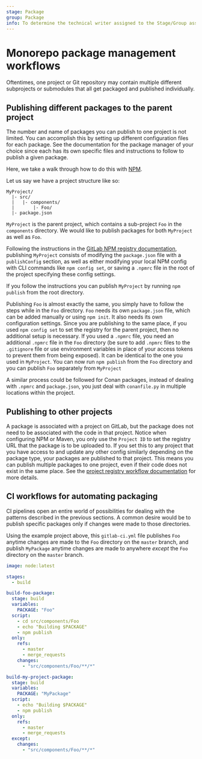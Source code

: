 ```yaml
---
stage: Package
group: Package
info: To determine the technical writer assigned to the Stage/Group associated with this page, see https://about.gitlab.com/handbook/engineering/ux/technical-writing/#designated-technical-writers
---
```


# Monorepo package management workflows

Oftentimes, one project or Git repository may contain multiple different
subprojects or submodules that all get packaged and published individually.

## Publishing different packages to the parent project

The number and name of packages you can publish to one project is not limited.
You can accomplish this by setting up different configuration files for each
package. See the documentation for the package manager of your choice since
each has its own specific files and instructions to follow to publish
a given package.

Here, we take a walk through how to do this with [NPM](../npm_registry/index.md).

Let us say we have a project structure like so:

```plaintext
MyProject/
  |- src/
  |   |- components/
  |       |- Foo/
  |- package.json
```

`MyProject` is the parent project, which contains a sub-project `Foo` in the
`components` directory. We would like to publish packages for both `MyProject`
as well as `Foo`.

Following the instructions in the
[GitLab NPM registry documentation](../npm_registry/index.md),
publishing `MyProject` consists of modifying the `package.json` file with a
`publishConfig` section, as well as either modifying your local NPM config with
CLI commands like `npm config set`, or saving a `.npmrc` file in the root of the
project specifying these config settings.

If you follow the instructions you can publish `MyProject` by running
`npm publish` from the root directory.

Publishing `Foo` is almost exactly the same, you simply have to follow the steps
while in the `Foo` directory. `Foo` needs its own `package.json` file,
which can be added manually or using `npm init`. It also needs its own
configuration settings. Since you are publishing to the same place, if you
used `npm config set` to set the registry for the parent project, then no
additional setup is necessary. If you used a `.npmrc` file, you need an
additional `.npmrc` file in the `Foo` directory (be sure to add `.npmrc` files
to the `.gitignore` file or use environment variables in place of your access
tokens to prevent them from being exposed). It can be identical to the
one you used in `MyProject`. You can now run `npm publish` from the `Foo`
directory and you can publish `Foo` separately from `MyProject`

A similar process could be followed for Conan packages, instead of dealing with
`.npmrc` and `package.json`, you just deal with `conanfile.py` in
multiple locations within the project.

## Publishing to other projects

A package is associated with a project on GitLab, but the package does not
need to be associated with the code in that project. Notice when configuring
NPM or Maven, you only use the `Project ID` to set the registry URL that the
package is to be uploaded to. If you set this to any project that you have
access to and update any other config similarly depending on the package type,
your packages are published to that project. This means you can publish
multiple packages to one project, even if their code does not exist in the same
place. See the [project registry workflow documentation](./project_registry.md)
for more details.

## CI workflows for automating packaging

CI pipelines open an entire world of possibilities for dealing with the patterns
described in the previous sections. A common desire would be to publish
specific packages only if changes were made to those directories.

Using the example project above, this `gitlab-ci.yml` file publishes
`Foo` anytime changes are made to the `Foo` directory on the `master` branch,
and publish `MyPackage` anytime changes are made to anywhere _except_ the `Foo`
directory on the `master` branch.

```yaml
image: node:latest

stages:
  - build

build-foo-package:
  stage: build
  variables:
    PACKAGE: "Foo"
  script:
    - cd src/components/Foo
    - echo "Building $PACKAGE"
    - npm publish
  only:
    refs:
      - master
      - merge_requests
    changes:
      - "src/components/Foo/**/*"

build-my-project-package:
  stage: build
  variables:
    PACKAGE: "MyPackage"
  script:
    - echo "Building $PACKAGE"
    - npm publish
  only:
    refs:
      - master
      - merge_requests
  except:
    changes:
      - "src/components/Foo/**/*"
```
